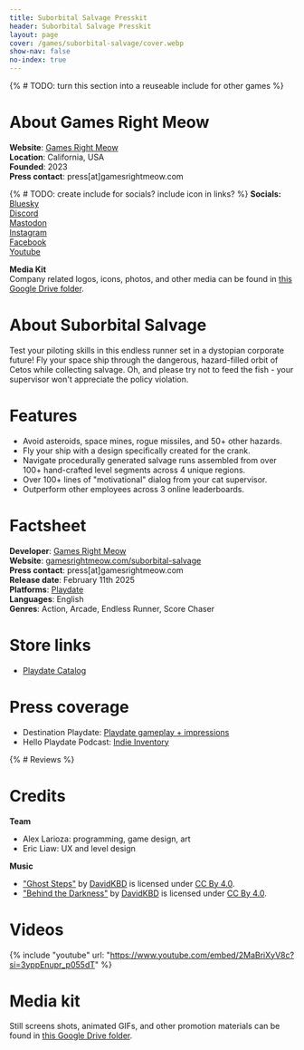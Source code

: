 ```yaml
---
title: Suborbital Salvage Presskit
header: Suborbital Salvage Presskit
layout: page
cover: /games/suborbital-salvage/cover.webp
show-nav: false
no-index: true
---
```


{% # TODO: turn this section into a reuseable include for other games %}
# About Games Right Meow
**Website**: [Games Right Meow](gamesrightmeow.com)  
**Location**: California, USA  
**Founded**: 2023  
**Press contact**: press[at]gamesrightmeow.com  

{% # TODO: create include for socials? include icon in links? %}
**Socials:**  
<i class="fa-brands fa-bluesky"></i> [Bluesky](https://bsky.app/profile/gamesrightmeow.com)  
<i class="fa-brands fa-discord"></i> [Discord](https://discord.gg/JzUz6ArETJ)  
<i class="fa-brands fa-mastodon"></i> [Mastodon](https://mastodon.gamedev.place/@gamesrightmeow)  
<i class="fa-brands fa-instagram"></i> [Instagram](https://www.instagram.com/gamesrightmeowllc)  
<i class="fa-brands fa-facebook"></i> [Facebook](https://www.facebook.com/people/Games-Right-Meow/61569359122506)  
<i class="fa-brands fa-youtube"></i> [Youtube](https://www.youtube.com/channel/UCic2Wd01Co8pwNRLeaRY_QA)  

**Media Kit**  
Company related logos, icons, photos, and other media can be found in [this Google Drive folder](https://drive.google.com/drive/folders/1XKvdiJDkiyH3WeUmYv8hwFHdkge3qtE_).

# About Suborbital Salvage
Test your piloting skills in this endless runner set in a dystopian corporate future! Fly your space ship through the dangerous, hazard-filled orbit of Cetos while collecting salvage. Oh, and please try not to feed the fish - your supervisor won't appreciate the policy violation.

# Features
- Avoid asteroids, space mines, rogue missiles, and 50+ other hazards.
- Fly your ship with a design specifically created for the crank.
- Navigate procedurally generated salvage runs assembled from over 100+ hand-crafted level segments across 4 unique regions.
- Over 100+ lines of "motivational" dialog from your cat supervisor.
- Outperform other employees across 3 online leaderboards.

# Factsheet
**Developer**: [Games Right Meow](gamesrightmeow.com)  
**Website**: [gamesrightmeow.com/suborbital-salvage](/games/suborbital-salvage)  
**Press contact**: press[at]gamesrightmeow.com  
**Release date**: February 11th 2025  
**Platforms**: [Playdate](https://play.date/)  
**Languages**: English  
**Genres**: Action, Arcade, Endless Runner, Score Chaser  

# Store links
- [Playdate Catalog](https://play.date/games/suborbital-salvage)

# Press coverage
- Destination Playdate: [Playdate gameplay + impressions](https://www.youtube.com/watch?v=-MePhXlTPrk)
- Hello Playdate Podcast: [Indie Inventory](https://sites.libsyn.com/412607/top-10-games-of-2024)

{% # Reviews %}

# Credits
__Team__
- Alex Larioza: programming, game design, art
- Eric Liaw: UX and level design

__Music__
- ["Ghost Steps"](https://davidkbd.itch.io/code-injection-dark-techno-music-pack) by [DavidKBD](https://davidkbd.itch.io/) is licensed under [CC By 4.0](https://creativecommons.org/licenses/by/4.0).
- ["Behind the Darkness"](https://davidkbd.itch.io/code-injection-dark-techno-music-pack) by [DavidKBD](https://davidkbd.itch.io/) is licensed under [CC By 4.0](https://creativecommons.org/licenses/by/4.0).

# Videos
{% include "youtube" url: "https://www.youtube.com/embed/2MaBriXyV8c?si=3yppEnupr_p055dT" %}

# Media kit
Still screens shots, animated GIFs, and other promotion materials can be found in [this Google Drive folder](https://drive.google.com/drive/folders/1LIhDITkwCjTnZ7u54c1rlj8tVLIi2uwg?usp=sharing).